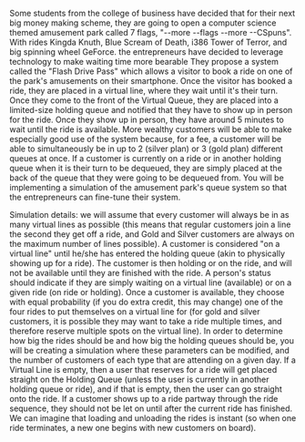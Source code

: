 Some students from the college of business have decided that for their next big money making scheme, 
they are going to open a computer science themed amusement park called 7 flags, "--more --flags --more --CSpuns".
With rides Kingda Knuth, Blue Scream of Death, i386 Tower of Terror, and big spinning wheel GeForce.
the entrepreneurs have decided to leverage technology to make waiting time more bearable 
They propose a system called the "Flash Drive Pass" which allows a visitor to book a ride on one of the park's amusements on their smartphone.
Once the visitor has booked a ride, they are placed in a virtual line, where they wait until it's their turn.
Once they come to the front of the Virtual Queue, they are placed into a limited-size holding queue and notified that they have to show up in person for the ride. 
Once they show up in person, they have around 5 minutes to wait until the ride is available. 
More wealthy customers will be able to make especially good use of the system because, 
for a fee, a customer will be able to simultaneously be in up to 2 (silver plan) or 3 (gold plan) different queues at once.
If a customer is currently on a ride or in another holding queue when it is their turn to be dequeued,
they are simply placed at the back of the queue that they were going to be dequeued from. 
You will be implementing a simulation of the amusement park's queue system so that the entrepreneurs can fine-tune their system.



  
Simulation details: we will assume that every customer will always be in as many virtual lines as possible (this means that regular customers join a line the second they get off a ride, and Gold and Silver customers are always on the maximum number of lines possible). A customer is considered "on a virtual line" until he/she has entered the holding queue (akin to physically showing up for a ride). The customer is then holding or on the ride, and will not be available until they are finished with the ride. A person's status should indicate if they are simply waiting on a virtual line (available) or on a given ride (on ride or holding).  Once a customer is available, they choose with equal probability (if you do extra credit, this may change) one of the four rides to put themselves on a virtual line for (for gold and silver customers, it is possible they may want to take a ride multiple times, and therefore reserve multiple spots on the virtual line).  In order to determine how big the rides should be and how big the holding queues should be, you will be creating a simulation where these parameters can be modified, and the number of customers of each type that are attending on a given day. If a Virtual Line is empty, then a user that reserves for a ride will get placed straight on the Holding Queue (unless the user is currently in another holding queue or ride), and if that is empty, then the user can go straight onto the ride. If a customer shows up to a ride partway through the ride sequence, they should not be let on until after the current ride has finished. We can imagine that loading and unloading the rides is instant (so when one ride terminates, a new one begins with new customers on board).
